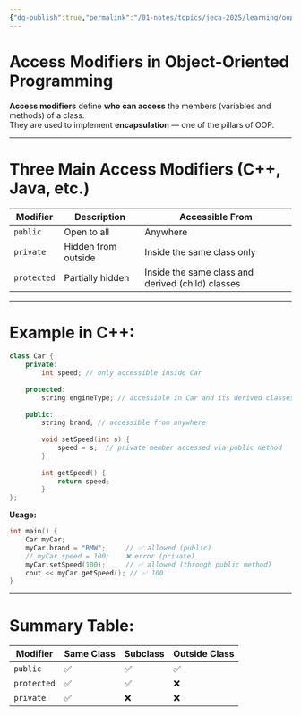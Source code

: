 ```yaml
---
{"dg-publish":true,"permalink":"/01-notes/topics/jeca-2025/learning/oop/03-access-modifiers/","tags":["#topic/jeca","#type/notes","#notes/topic/jeca/oop"],"noteIcon":""}
---
```


# Access Modifiers in Object-Oriented Programming

**Access modifiers** define **who can access** the members (variables and methods) of a class.  
They are used to implement **encapsulation** — one of the pillars of OOP.

---

# Three Main Access Modifiers (C++, Java, etc.)

| Modifier    | Description         | Accessible From                                   |
| ----------- | ------------------- | ------------------------------------------------- |
| `public`    | Open to all         | Anywhere                                          |
| `private`   | Hidden from outside | Inside the same class only                        |
| `protected` | Partially hidden    | Inside the same class and derived (child) classes |

---

# Example in C++:

```cpp
class Car {
	private:
	    int speed; // only accessible inside Car
	
	protected:
	    string engineType; // accessible in Car and its derived classes
	
	public:
	    string brand; // accessible from anywhere
	
	    void setSpeed(int s) {
	        speed = s;  // private member accessed via public method
	    }
	
	    int getSpeed() {
	        return speed;
	    }
};
```

**Usage:**
```cpp
int main() {
    Car myCar;
    myCar.brand = "BMW";     // ✅ allowed (public)
    // myCar.speed = 100;    ❌ error (private)
    myCar.setSpeed(100);     // ✅ allowed (through public method)
    cout << myCar.getSpeed(); // ✅ 100
}
```

---

# Summary Table:

| Modifier    | Same Class | Subclass | Outside Class |
| ----------- | ---------- | -------- | ------------- |
| `public`    | ✅          | ✅        | ✅             |
| `protected` | ✅          | ✅        | ❌             |
| `private`   | ✅          | ❌        | ❌             |
